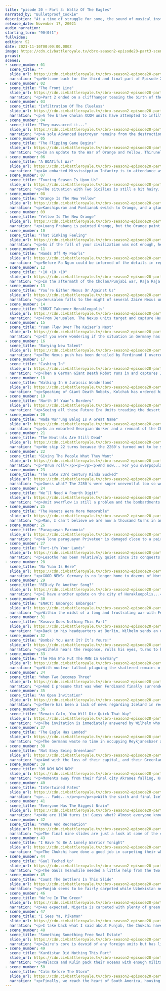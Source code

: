 ```yaml
---
title: "pisode 20 – Part 3: Waltz Of The Eagles"
narrated_by: "Bulletproof_Cookie"
description: "At a time of struggle for some, the sound of musical instruments hope to soothe the souls of those whose lives were tragically affected by the instruments of war."
release_date: November 17, 20021
audio_narration:
starting_turn: "90(0)1";
fullvideo:
edition: S2
date: 2021-11-16T00:00:00.000Z
image: https://cdn.civbattleroyale.tv/cbrx-season2-episode20-part3-scene02.jpg
prcast:
scenes:
- scene_number: 01
  scene_title: ""
  slide_url: https://cdn.civbattleroyale.tv/cbrx-season2-episode20-part1-scene01.jpg
  narration: "<p>Welcome back for the third and final part of Episode 20 of Season 2 of the Civ Battle Royale X. I'm not BloodyAltima! This is Bulletproof_Cookie ready to narrate the next 50 slides.</p><p></p><p>Yes, 50 slides. If it has not already become apparent already, the game has started to slow to a crawl due to the advanced state of the game. A big reason behind this is unit overflow causing newly built units to spawn on random unoccupied titles on the cylinder resulting in wars reaching to a stalemate where troops can't move around, advance into enemy territory or take cities. As such, the next 200 turns have been condensed down to the aforementioned number of slides. Otherwise, we would have 30-40 slides of nothing of interest happening and trust me, you don't want that. This was a big reason why Episode 20 was supposed to be an overview of 400 turns, but it turned out there was enough to warrant splitting the episode into multiple parts.</p><p></p><p>ALL THAT SAID, that doesn't mean there aren't some noteworthy incidents going on, so let's get on with it!</p>"
- scene_number: 02
  scene_title: "The Front Line"
  slide_url: https://cdn.civbattleroyale.tv/cbrx-season2-episode20-part3-scene02.jpg
  narration: "<p>Part 2 ended on a cliffhanger teasing the birth of the newest chapter in the Punjab/Chola rivalry. Part 3 commences with a battle line drawn in the Indian subcontinent where Raja Raja hopes to defend his frontline cities (Pazhaiyarai, Thirunelveu, Kanchipuram and Katharagama) from being captured. The situation is currently a bit more serious than in his southeast asian lands with Punjabi land units (supported by a seemingly superior airforce) trying to break through.</p>"
- scene_number: 03
  scene_title: "Infiltration Of The Clueless"
  slide_url: https://cdn.civbattleroyale.tv/cbrx-season2-episode20-part3-scene03.jpg
  narration: "<p>A few brave Cholan XCOM units have attempted to infiltrate Yanbu and Thiruvarur but it's clearly a bad move as they'll get flicked off the cylinder within a moment's notice. Zaire's Middle Eastern holdings have no units supporting it, which could be disastrous should Uzbekistan declare war right this instant.</p>"
- scene_number: 04
  scene_title: "They massacred it..."
  slide_url: https://cdn.civbattleroyale.tv/cbrx-season2-episode20-part3-scene04.jpg
  narration: "<p>A sole Advanced Destroyer remains from the destruction of the Mapuche last part. It was a ruthless move by William Barak to overwhelm and completely conquer Lautaro's empire, and one that has won the hearts of all but one fickle Power Ranker. Adjacent is more than a dozen Northern Yuan embarked units wishing to enter the borders of one of the two remaining South American powers. Among them is a Paraguayan admiral, lucky to see the demise of one of his homeland's neighbours.</p>"
- scene_number: 05
  scene_title: "The Flipping Game Begins"
  slide_url: https://cdn.civbattleroyale.tv/cbrx-season2-episode20-part3-scene05.jpg
  narration: "<p>In an update to the War of Orange and Yellow, Thirunelveu and Katharagama are flipped and Punjabi units surround the city of Luang Prabang in an effort to make progress in the former Laotian territory.</p>"
- scene_number: 06
  scene_title: "A BOATiful War"
  slide_url: https://cdn.civbattleroyale.tv/cbrx-season2-episode20-part3-scene06.jpg
  narration: "<p>An embarked Mississippian Infantry is in attendance as Pazhaiyarai falls and the Punjabi and Cholan navies square off. I am also reminded that the Yuan Dynasty still exists with 1 city, almost as if Kublai Khan is taunting us all with this fact.</p>"
- scene_number: 07
  scene_title: "Touring Season Is Upon Us"
  slide_url: https://cdn.civbattleroyale.tv/cbrx-season2-episode20-part3-scene07.jpg
  narration: "<p>The situation with Two Sicilies is still a bit hairy, with their four eastern settlements one melee attack away from flipping. A music band visits Hewler during their tour as their country's army closes in on Jerusalem.</p>"
- scene_number: 08
  scene_title: "Orange Is The New Yellow"
  slide_url: https://cdn.civbattleroyale.tv/cbrx-season2-episode20-part3-scene08.jpg
  narration: "<p>Kanchipuram and Pontianak switch to Orange, and a glance at the mini map shows that Pazhaiyarai switches back to Yellow.</p>"
- scene_number: 09
  scene_title: "Yellow Is The New Orange"
  slide_url: https://cdn.civbattleroyale.tv/cbrx-season2-episode20-part3-scene09.jpg
  narration: "<p>Luang Prabang is painted Orange, but the Orange paint is peeled off from Kanchipuram, Katharagama and (from looking at the mini map) Pontianak.</p><p></p><p>Those are not the only cities that have gone through a colour refurbishment, as judging from the mini map, it appears Jerusalem is (briefly) sporting a shade of green...</p>"
- scene_number: 10
  scene_title: "That Sinking Feeling"
  slide_url: https://cdn.civbattleroyale.tv/cbrx-season2-episode20-part3-scene10.jpg
  narration: "<p>As if the fall of your civilization was not enough, here comes a Taiping Privateer to bully your embarked Field Cannon into a watery grave. News reaches Fa Ngum (glorious dictator of the robust city State of Sai Gon) of a peace deal between Ranjit Singh and Raja Raja, ending another Orange/Yellow conflict.</p>"
- scene_number: 11
  scene_title: "Hands Off My Pearls"
  slide_url: https://cdn.civbattleroyale.tv/cbrx-season2-episode20-part3-scene11.jpg
  narration: "<p>Before Fa Ngum could be informed of the details in regards to said War's end, he was distracted upon the announcement that the United Nations has enacted the strict order that there is to be no further business with any Mapuche immigrants looking to settle in a new home after theirs was destroyed. He cared little about the failed proposed ban on Pearls.</p><p></p><p>Meanwhile, Unit Overflow is stopping either of the German or Sicilians from making any progress against one another. Northern Yuan is the biggest offender with Paratroopers, Mobiles SAMs and Rocket Artillery crowding things up in Germany.</p>"
- scene_number: 12
  scene_title: "+10 +10 +10"
  slide_url: https://cdn.civbattleroyale.tv/cbrx-season2-episode20-part3-scene12.jpg
  narration: "<p>In the aftermath of the Cholan/Punjabi war, Raja Raja gains back Thirunelveu and acquires Sarpang at the cost of Kanchipuram and the previously mentioned Luang Prabang. Chola should recarpet their lands to prepare for the next conflict between their rivals. Whenever that happens.</p>"
- scene_number: 13
  scene_title: "You’re Either Nexus Or Against Us"
  slide_url: https://cdn.civbattleroyale.tv/cbrx-season2-episode20-part3-scene13.jpg
  narration: "<p>Jerusalem falls to the might of several Zaire Nexus units. A second music band is on tour in Sine. Reports from attendees indicate that they opened the concert with "We Are One".</p>"
- scene_number: 14
  scene_title: "CBRXT Takeover Herakleopolis"
  slide_url: https://cdn.civbattleroyale.tv/cbrx-season2-episode20-part3-scene14.jpg
  narration: "<p>From Jerusalem, The Nexus units target and capture Herakleopolis. Two Sicilies deploy their Cybersubs to take down the faction of units.</p><p></p><p>In other news, the Neutrals are still dead (they’re on a 441 turn streak!). This has been your daily Neutral update.</p>"
- scene_number: 15
  scene_title: "Yuan Flew Over The Kaiser’s Nest"
  slide_url: https://cdn.civbattleroyale.tv/cbrx-season2-episode20-part3-scene15.jpg
  narration: "<p>If you were wondering if the situation in Germany has changed... No, no it hasn't. Stop asking.</p>"
- scene_number: 16
  scene_title: "Burying New Talent"
  slide_url: https://cdn.civbattleroyale.tv/cbrx-season2-episode20-part3-scene16.jpg
  narration: "<p>The Nexus push has been derailed by Ferdinand I overcoming the odds and delivering an attitude adjustment to Mobutu to reclaim Herakleopolis and Jerusalem.</p>"
- scene_number: 17
  scene_title: "Cashing In"
  slide_url: https://cdn.civbattleroyale.tv/cbrx-season2-episode20-part3-scene17.jpg
  narration: "<p>Then a German Giant Death Robot runs in and captures Jerusalem to hand Wilhem another capital to his collection.</p>"
- scene_number: 18
  scene_title: "Walking In A Jurassic Wonderland"
  slide_url: https://cdn.civbattleroyale.tv/cbrx-season2-episode20-part3-scene18.jpg
  narration: "<p>Speaking of Giant Death Robots, Kolchak has ordered his group to patrol the outskirts of Kurgan and Yekaterinburg after Nigerian Velociraptors were spotted within proximity to the latter. He hopes that the pack will cross into the barren Soviet lands since Lenin prefers his military to take the skies.</p>"
- scene_number: 19
  scene_title: "North Of Yuan’s Borders"
  slide_url: https://cdn.civbattleroyale.tv/cbrx-season2-episode20-part3-scene19.jpg
  narration: "<p>Seeing all these Future Era Units treading the desert and sailing the seas makes me wonder... Do the Babylonians on the sub still use simple machinery? I ask only because I keep noticing that Babylon is still in the Medieval Era.</p>"
- scene_number: 20
  scene_title: "Wada Wurrung Balug Is A Great Name"
  slide_url: https://cdn.civbattleroyale.tv/cbrx-season2-episode20-part3-scene20.jpg
  narration: "<p>As an embarked Georgian Worker and a remnant of the Chinook fleet sail south of Oceania, the overpopulated City State of Pangani prepares itself for the storm that will inevitably come. Embarked Mobilized Infantry is an interesting (see also bad) choice of defense against the bloodthirsty Kulin armada.</p>"
- scene_number: 21
  scene_title: "The Neutrals Are Still Dead"
  slide_url: https://cdn.civbattleroyale.tv/cbrx-season2-episode20-part3-scene21.jpg
  narration: "<p>We skip 22 turns because the 2260's turned out to be super uneventful, so Zaire kicked off the 2270's by retaking the two tile city of Herakleopolis. If that Uzbek musician is heading to Hewler, that place must be a popular touring location.</p>"
- scene_number: 22
  scene_title: "Giving The People What They Want"
  slide_url: https://cdn.civbattleroyale.tv/cbrx-season2-episode20-part3-scene22.jpg
  narration: "<p>*Drum roll*</p><p></p><p>And now... For you overpopulation porn addicts... I present for your eyes to see... The great autocratic City-State of Sai Gon with its 178 populace that somehow manages to exceed the city's defense of 150!</p><p></p><p>*Cymbal hit, Round of Applause and whistling ensues for 10 seconds as the five Laotian Great Musicians play for a bit, hoping to distract from the fact that Ngum's team of scientific engineers have completed the Manhattan Project*</p>"
- scene_number: 23
  scene_title: "The Late 23rd Century Kinda Sucked"
  slide_url: https://cdn.civbattleroyale.tv/cbrx-season2-episode20-part3-scene23.jpg
  narration: "<p>Guess what? The 2280's were super uneventful too so we skipped that to bring you an update on the cylinder's most coveted city this part; Herakleopolis!</p><p></p><p>...  They're blue, Da ba dee da ba di, Da ba dee da ba di, Da ba dee da ba di, Da ba dee da ba di, Da ba dee da ba di, Da ba dee da ba di, Da ba dee da ba di... Once more.</p><p></p><p>In other Sicilian news, thousands of War Elephants originating from Laos have stormed the fields of Chieti and Foggia. Ferdinand is powerless to deal with the group of pachyderms without resorting to military intervention which would surely upset the empires who have branded Ivory as a Luxury resource.</p>"
- scene_number: 24
  scene_title: "We’ll Need A Fourth Digit"
  slide_url: https://cdn.civbattleroyale.tv/cbrx-season2-episode20-part3-scene24.jpg
  narration: "<p>Unit overflow is still a problem and the bombardments of Sicilian and German cities recklessly continue despite no route to capture them. Also, we say goodbye to turn numbers being triple digits.</p>"
- scene_number: 25
  scene_title: "The Nenets Were More Memorable"
  slide_url: https://cdn.civbattleroyale.tv/cbrx-season2-episode20-part3-scene25.jpg
  narration: "<p>Man, I can't believe we are now a thousand turns in and a notable portion of Scandinavia has still not been settled. I don't know why the Soviets, Sweden or any of the other European powers haven't expanded there yet. Maybe those Uzbek settlers next to Sundvall will be the ones to finally do so.</p><p></p><p>Speaking of which, Blue Cassette would like to apologise about the accidental exclusion of Finland in this game. They were supposed to be the region civ there, but the team overlooked their inclusion for whatever reason (possibly due to the pressure of setting up and balancing everything and all the testing/recording that had to be done) and they only noticed the error hundreds of turns into recording. They will be sure to add them into Endgame.</p>"
- scene_number: 26
  scene_title: "Paraguayan Paranoia"
  slide_url: https://cdn.civbattleroyale.tv/cbrx-season2-episode20-part3-scene26.jpg
  narration: "<p>A lone paraguayan Privateer is damaged close to a pair of Cholan island cities (the ones furthest away from the African west coast) though I can't tell if Chola is the aggressor. Nigeria maintains a small platoon of Units in Mogadishu in case someone tries to liberate the Somalian descendants.</p>"
- scene_number: 27
  scene_title: "Fort-ify Your Lands"
  slide_url: https://cdn.civbattleroyale.tv/cbrx-season2-episode20-part3-scene27.jpg
  narration: "<p>Lesotho has been relatively quiet since its conquests in Namibia. A closer inspection shows the once lush fields have been converted to citadels and forts to defend against the menace that is Zaire. Also, I feel like every slide is full of Northern Yuan and Kulin units despite most of the slides so far focusing on Europe and South Asia. I CAN'T ESCAPE THEM!</p>"
- scene_number: 28
  scene_title: "No Yuan Is Here"
  slide_url: https://cdn.civbattleroyale.tv/cbrx-season2-episode20-part3-scene28.jpg
  narration: "<p>GOOD NEWS: Germany is no longer home to dozens of Northern Yuan units!</p><p></p><p>BAD NEWS: This gives Two Sicilies the opportunity to recapture their capital (Naples).</p><p></p><p>Kristjan Eldjarn is just happy that the Germans are distracting themselves with the Sicilians.</p>"
- scene_number: 29
  scene_title: "RED-dy Fo Another Song?"
  slide_url: https://cdn.civbattleroyale.tv/cbrx-season2-episode20-part3-scene29.jpg
  narration: "<p>I have another update on the city of Herakleopolis...</p><p></p><p>When the wind is slow and the fire’s hot, The EAGLE* waits to see what rots...</p><p>Oh how pretty... All the scenery, This is nature’s sacrifice...</p><p>When the air blows through with a brisk attack, The CANINE's** tail ripped from its back...</p><p>When the sun sets, We will not forget the Red sun over paradise...</p><p></p><p>(*Replaced vulture with eagle since the latter is Germany's national animal</p><p>*Replaced reptile with canine since the wolf is Italy's national animal and I needed two syllables)</p>"
- scene_number: 30
  scene_title: "ENACT: Embargo: Embargos"
  slide_url: https://cdn.civbattleroyale.tv/cbrx-season2-episode20-part3-scene30.jpg
  narration: "<p>Within the midst of a long and frustrating war with Ferdinand, Wilhem proposes another embargo, this time against Lesotho. The United Nations reject the proposal because everyone is fed up with all the embargo proposals the Kaiser has thrown around all game, resulting in a lot of shouting between the roundtable of leaders. As the meeting comes to a close, Wilhem warns them that "one day, democracy will fail us all, and when that day comes, we will not all be pointing fingers at one another, but rather guns at all of our throats."</p>"
- scene_number: 31
  scene_title: "Kosovo Does Nothing This Part"
  slide_url: https://cdn.civbattleroyale.tv/cbrx-season2-episode20-part3-scene31.jpg
  narration: "<p>Back in his headquarters at Berlin, Wilhelm sends an ultimatum to Ferdinand, ordering him to surrender to the German Reich at once or extreme measures will be taken. Ferdinand, who has just reclaimed Naples, Teramo and Jerusalem, as well as making peace with Mobutu (while giving away Bouto, San Severo and Avellino in the process), refuses the demand. He cannot afford to give up any more of his empire if he is to survive.</p>"
- scene_number: 32
  scene_title: "Bombs? You Want It? It’s Yours!"
  slide_url: https://cdn.civbattleroyale.tv/cbrx-season2-episode20-part3-scene32.jpg
  narration: "<p>Wilhelm hears the response, rolls his eyes, turns to his highest ranking commanders, and utters "Arlight, let nuclear rain fall onto the mediterranean shores!"</p><p></p><p>And that was when Ferdinand's people learned to stop worrying and love the bomb. Well, the ones killed by the blasts and radiation poisoning, at least. The German citizens reacted positively to the usage of nuclear arms which ushered in a new Golden Age for Germany.</p><p></p><p>Also, don't get your hopes up, lads. That declaration from Lesotho against Yuan doesn't lead to anything.</p>"
- scene_number: 33
  scene_title: "The Man Who Put The MAN In Germany"
  slide_url: https://cdn.civbattleroyale.tv/cbrx-season2-episode20-part3-scene33.jpg
  narration: "<p>With nuclear fallout plaguing the shattered remains of the once great Sicilian empire, the Germans moved in to capture Naples, Teramo and Bari once more.Coiot’s Note: The longtime provisional Sicilian capital of Chieti is no more.</p>"
- scene_number: 34
  scene_title: "When Two Becomes Three"
  slide_url: https://cdn.civbattleroyale.tv/cbrx-season2-episode20-part3-scene34.jpg
  narration: "<p>And I presume that was when Ferdinand finally surrendered Salerno, Campobasso and yes, Herakleopolis. What you see in this slide is all that remains of the "Three Sicilian States". Their chances of surviving the impending storm may have just faded away.</p>"
- scene_number: 35
  scene_title: "An Open Invitation"
  slide_url: https://cdn.civbattleroyale.tv/cbrx-season2-episode20-part3-scene35.jpg
  narration: "<p>There has been a lack of news regarding Iceland in recent centuries. LET'S CHANGE THAT!</p><p></p><p>Lawtiliwadlin begins the campaign to melt the Icelandic civilization from the cylinder once and for all. The Chukchi government sends invitations to their fellow communist allies in hopes of support for their goal.</p>"
- scene_number: 36
  scene_title: "Remain Calm, You Will Die Quick That Way"
  slide_url: https://cdn.civbattleroyale.tv/cbrx-season2-episode20-part3-scene36.jpg
  narration: "<p>The invitation is immediately answered by Wilhelm who is more than ready to expand the great German empire to new horizons!</p><p></p><p>Have no fear my Iceland supporters, I am certain Kristjan's loyal armada of Privateers will push back the German Adva-hahaha... The Advanced Destroy-hahahahahaha... The-PFFFFFHAHAHAHAHAHAHAHAHAHA who am I kidding? Eldjarn, your country is boned!</p>"
- scene_number: 37
  scene_title: "The Eagle Has Landed"
  slide_url: https://cdn.civbattleroyale.tv/cbrx-season2-episode20-part3-scene37.jpg
  narration: "<p>The Germans waste no time in occupying Reykjanesbaer and are already on the doorstep of Reykjavik. Gotta be honest, I thought Iceland might have been able to squeak by into Endgame, but they are getting rolled over right now.</p>"
- scene_number: 38
  scene_title: "Not Easy Being Greenland"
  slide_url: https://cdn.civbattleroyale.tv/cbrx-season2-episode20-part3-scene38.jpg
  narration: "<p>And with the loss of their capital, and their Greenland holdings being rushed with nothing but Industrial units to defend with, if it is not already obvious to you, spoiler alert, but Iceland is about to be eliminated. Prime your F keys.</p>"
- scene_number: 39
  scene_title: "OM NOM NOM NOM"
  slide_url: https://cdn.civbattleroyale.tv/cbrx-season2-episode20-part3-scene39.jpg
  narration: "<p>Moments away from their final city Akranes falling, Kristjan Eldjarn boards an escape vessel with one of his three remaining musicians (the other two are to be decoys to help his escape), and requests the musician to play him one last song. When asked what kind of song, he simply replied "dealer's choice".</p><p></p><p>Home is behind</p><p>The world ahead</p><p>And there are many paths to tread</p><p>Through shadow</p><p>To the edge of night</p><p>Until the stars are all alight</p><p></p><p>Mist and shadow</p><p>Cloud and shade</p><p>All shall fade</p><p>All shall...</p>"
- scene_number: 40
  scene_title: "Intertwined Fates"
  slide_url: https://cdn.civbattleroyale.tv/cbrx-season2-episode20-part3-scene40.jpg
  narration: "<p>... Fade...</p><p></p><p>With the sixth and final Icelandic city in his hands, Wilhelm ordered for another eulogy to be made in the hopes that his mother doesn't yell at him like last time.</p><p></p><p>A civ with low expectations heading into Season 2, much like their mk2 counterpart, Iceland showed a lot of potential early on, taking advantage of the poor performances of the Welsh and Neutrals to establish settlements in Scotland and Canada. If he had played his cards right, Kristjan could have expanded further into North America or claimed the entirety of the British Isles. The opportunity to replicate his predecessor's success and become a major player was wasted with the unsuccessful conquests of New Netherlands and the Neutral Nation. They eventually got kicked out of North America by Mississippi and the Vandals and the British Isles by Germany. From there, the withering Icelandic empire stagnated to the point where they were unable to progress any further scientifically. While most of the remaining world had embraced the technology of the future, Iceland was still figuring out the Industrial Revolution until they were at last put out of their misery.</p><p></p><p>The boat carrying Eldjarn and the musician eventually passed a group of icy mountains to reach an unfamiliar submarine. As they were guided onto the sub, Eldjarn was informed by Pedro to follow him, where he was reintroduced to Karl. When Pedro was asked byKristjan why the Brazilian wanted him to see Karl, Pedro replied "the two of you remind me of two great leaders that I once knew".</p><p></p><p>F.</p><p></p><p>FUN FACT: With this album technically being a part of the same episode as the previous two albums, this marks the second time where Sweden and Iceland were both eliminated together!</p>"
- scene_number: 41
  scene_title: "Everyone Has The Biggest Brain"
  slide_url: https://cdn.civbattleroyale.tv/cbrx-season2-episode20-part3-scene41.jpg
  narration: "<p>We are 1100 turns in! Guess what? Almost everyone knows how to read a book by now! Hoot!</p>"
- scene_number: 42
  scene_title: "PARGs And Recreation"
  slide_url: https://cdn.civbattleroyale.tv/cbrx-season2-episode20-part3-scene42.jpg
  narration: "<p>The final nine slides are just a look at some of the cores of the major players heading into the final stretch of Cycle 1 (more on that at the end). First, let's take a look at PARG, who have opted to carpet most of their land with Giant Death Robots. There is a notable mixture of Vandal and Dene units, however.</p>"
- scene_number: 43
  scene_title: "I Have To Be A Lonely Warrior Tonight"
  slide_url: https://cdn.civbattleroyale.tv/cbrx-season2-episode20-part3-scene43.jpg
  narration: "<p>The Chukchi have done a good job in carpeting their whole territory from land to sea with very little of anything else. A lone Neutral warrior stands on a tundra island and a Georgian Lancer holds on to dear life..</p>"
- scene_number: 44
  scene_title: "Gaul Teched Up"
  slide_url: https://cdn.civbattleroyale.tv/cbrx-season2-episode20-part3-scene44.jpg
  narration: "<p>The Gauls meanwhile needed a little help from the two South American powers Marajoara and Kulin. There were concerns about their science output, but they appear to have completed the tech tree.</p>"
- scene_number: 45
  scene_title: "Count The Settlers In This Slide"
  slide_url: https://cdn.civbattleroyale.tv/cbrx-season2-episode20-part3-scene45.jpg
  narration: "<p>Punjab seems to be fairly carpeted while Uzbekistan needs the help of Chukchi Chimeras to fully carpet their borders.</p>"
- scene_number: 46
  scene_title: "We’re In The Green"
  slide_url: https://cdn.civbattleroyale.tv/cbrx-season2-episode20-part3-scene46.jpg
  narration: "<p>As expected, Nigeria is carpeted with plenty of green coloured units (some of them are Dene). While The Vandals are carpeted, they appear to have an inferior airforce to Nigeria's. That could be a problem.</p>"
- scene_number: 47
  scene_title: "I Sees Ya, Pikeman"
  slide_url: https://cdn.civbattleroyale.tv/cbrx-season2-episode20-part3-scene47.jpg
  narration: "<p>I take back what I said about Punjab, the Chukchi have some presence in places such as Viang Chan. The Chola have built themselves back up for any further conflicts...</p><p></p><p>Wait, what happened to Sai Gon's population? They've dropped to 55!</p>"
- scene_number: 48
  scene_title: "Something Something Free Real Estate"
  slide_url: https://cdn.civbattleroyale.tv/cbrx-season2-episode20-part3-scene48.jpg
  narration: "<p>Zaire's core is devoid of any foreign units but has little aircraft presence. The Lesotho city of Hlotse looks submissive and breedable.</p>"
- scene_number: 49
  scene_title: "Kurdistan Did Nothing This Part"
  slide_url: https://cdn.civbattleroyale.tv/cbrx-season2-episode20-part3-scene49.jpg
  narration: "<p>Malacca and Kulin pack their oceans with enough military to defend their waters from intruders.</p>"
- scene_number: 50
  scene_title: "Calm Before The Storm"
  slide_url: https://cdn.civbattleroyale.tv/cbrx-season2-episode20-part3-scene50.jpg
  narration: "<p>Finally, we reach the heart of South America, housing the native Marajoara and the South American colonies of the Kulin. It's a shame we could not get a look at North America, Scandinavia, China or the Middle East, but I reckon nothing fishy is happening over there.</p><p></p><p>And with that, we FINALLY draw Part 3 and by extension Episode 20 to a close! All three parts combined were over 250 slides long! As mentioned at the beginning, very little happened these past 200 turns due to the advanced state of the game, but the two most notable events were Iceland's elimination and the ruining of Two Sicilies.</p><p></p><p>This has been Bulletproof_Cookie, and I wish you a good day. Tune in next time for the finale of the first cycle of CBRXS2. THE TIME FOR GLOBAL WAR IS UPON US!</p>"
---
```


